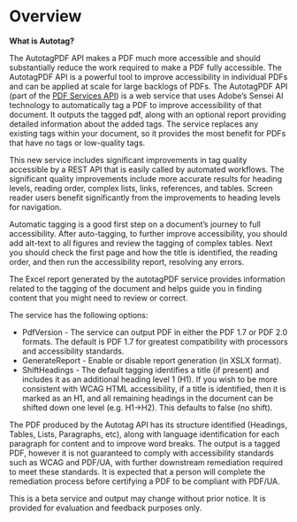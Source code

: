 # Overview
<p>

**What is Autotag?**

The AutotagPDF API makes a PDF much more accessible and should substantially reduce the work required to make a PDF fully accessible. The AutotagPDF API is a powerful tool to improve accessibility in individual PDFs and can be applied at scale for large backlogs of PDFs. The AutotagPDF API (part of the [PDF Services API](../../pdf-services-api/index.md)) is a web service that uses Adobe’s Sensei AI technology to automatically tag a PDF to improve accessibility of that document. It outputs the tagged pdf, along with an optional report providing detailed information about the added tags. The service replaces any existing tags within your document, so it provides the most benefit for PDFs that have no tags or low-quality tags.

This new service includes significant improvements in tag quality accessible by a REST API that is easily called by automated workflows. The significant quality improvements include more accurate results for heading levels, reading order, complex lists, links, references, and tables. Screen reader users benefit significantly from the improvements to heading levels for navigation.

Automatic tagging is a good first step on a document’s journey to full accessibility. After auto-tagging, to further improve accessibility, you should add alt-text to all figures and review the tagging of complex tables. Next you should check the first page and how the title is identified, the reading order, and then run the accessibility report, resolving any errors.

The Excel report generated by the autotagPDF service provides information related to the tagging of the document and helps guide you in finding content that you might need to review or correct.

The service has the following options:

- PdfVersion - The service can output PDF in either the PDF 1.7 or PDF 2.0 formats. The default is PDF 1.7 for greatest compatibility with processors and accessibility standards.
- GenerateReport - Enable or disable report generation (in XSLX format).
- ShiftHeadings - The default tagging identifies a title (if present) and includes it as an additional heading level 1 (H1). If you wish to be more consistent with WCAG HTML accessibility, if a title is identified, then it is marked as an H1, and all remaining headings in the document can be shifted down one level (e.g. H1->H2). This defaults to false (no shift).

The PDF produced by the Autotag API has its structure identified (Headings, Tables, Lists, Paragraphs, etc), along with language identification for each paragraph for content and to improve word breaks. The output is a tagged PDF, however it is not guaranteed to comply with accessibility standards such as WCAG and PDF/UA, with further downstream remediation required to meet these standards. It is expected that a person will complete the remediation process before certifying a PDF to be compliant with PDF/UA.

</p>

<InlineAlert slots="text"/>

This is a beta service and output may change without prior notice. It is provided for evaluation and feedback purposes only.
  